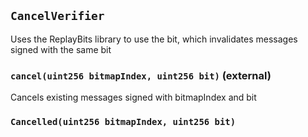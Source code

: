 ## `CancelVerifier`

Uses the ReplayBits library to use the bit, which invalidates messages signed with the same bit




### `cancel(uint256 bitmapIndex, uint256 bit)` (external)



Cancels existing messages signed with bitmapIndex and bit



### `Cancelled(uint256 bitmapIndex, uint256 bit)`





